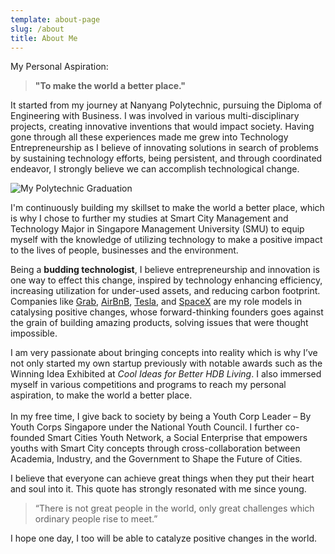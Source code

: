 ```yaml
---
template: about-page
slug: /about
title: About Me
---
```

My Personal Aspiration:

> **"To make the world a better place."**

It started from my journey at Nanyang Polytechnic, pursuing the Diploma of Engineering with Business. I was involved in various multi-disciplinary projects, creating innovative inventions that would impact society. Having gone through all these experiences made me grew into Technology Entrepreneurship as I believe of innovating solutions in search of problems by sustaining technology efforts, being persistent, and through coordinated endeavor, I strongly believe we can accomplish technological change.

![My Polytechnic Graduation](/assets/img_6919.jpg "Graduation Photoshoot")

I'm continuously building my skillset to make the world a better place, which is why I chose to further my studies at Smart City Management and Technology Major in Singapore Management University (SMU) to equip myself with the knowledge of utilizing technology to make a positive impact to the lives of people, businesses and the environment.

Being a **budding technologist**, I believe entrepreneurship and innovation is one way to effect this change, inspired by technology enhancing efficiency, increasing utilization for under-used assets, and reducing carbon footprint. Companies like [Grab](https://www.grab.com/sg/), [AirBnB](https://www.airbnb.com.sg/), [Tesla](https://www.tesla.com/), and [SpaceX](https://www.spacex.com/) are my role models in catalysing positive changes, whose forward-thinking founders goes against the grain of building amazing products, solving issues that were thought impossible.

I am very passionate about bringing concepts into reality which is why I’ve not only started my own startup previously with notable awards such as the Winning Idea Exhibited at *Cool Ideas for Better HDB Living*. I also immersed myself in various competitions and programs to reach my personal aspiration, to make the world a better place.\
\
In my free time, I give back to society by being a Youth Corp Leader – By Youth Corps Singapore under the National Youth Council. I further co-founded Smart Cities Youth Network, a Social Enterprise that empowers youths with Smart City concepts through cross-collaboration between Academia, Industry, and the Government to Shape the Future of Cities.

I believe that everyone can achieve great things when they put their heart and soul into it. This quote has strongly resonated with me since young.

> “There is not great people in the world, only great challenges which ordinary people rise to meet.”

I hope one day, I too will be able to catalyze positive changes in the world.